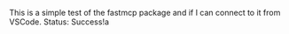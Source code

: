This is a simple test of the fastmcp package and if I can connect to 
it from VSCode. Status: Success!a